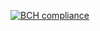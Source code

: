 
[![BCH compliance](https://bettercodehub.com/edge/badge/ChukwuemekaOkobi/Nodejs-LaptopStore?branch=master)](https://bettercodehub.com/)